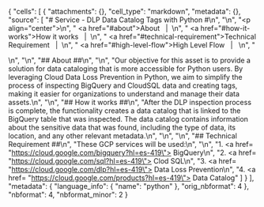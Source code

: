 {
 "cells": [
  {
   "attachments": {},
   "cell_type": "markdown",
   "metadata": {},
   "source": [
    "# Service - DLP Data Catalog Tags with Python #\n",
    "\n",
    "<p align=\"center\">\n",
    "    <a href=\"#about\">About</a> &#xa0; | &#xa0;\n",
    "    <a href=\"#how-it-works\">How it works</a> &#xa0; | &#xa0;\n",
    "    <a href=\"#technical-requirement\">Technical Requirement</a> &#xa0; | &#xa0;\n",
    "    <a href=\"#high-level-flow\">High Level Flow</a> &#xa0; | &#xa0; \n",
    "</p>\n",
    "\n",
    "## About ##\n",
    "\n",
    "Our objective for this asset is to provide a solution for data cataloging that is more accessible for Python users. By leveraging Cloud Data Loss Prevention in Python, we aim to simplify the process of inspecting BigQuery and CloudSQL data and creating tags, making it easier for organizations to understand and manage their data assets.\n",
    "\n",
    "## How it works ##\n",
    "After the DLP inspection process is complete, the functionality creates a data catalog that is linked to the BigQuery table that was inspected. The data catalog contains information about the sensitive data that was found, including the type of data, its location, and any other relevant metadata.\n",
    "\n",
    "\n",
    "## Technical Requirement ##\n",
    "These GCP services will be used:\n",
    "\n",
    "1. <a href= \"https://cloud.google.com/bigquery?hl=es-419\"> BigQuery</a>\n",
    "2. <a href= \"https://cloud.google.com/sql?hl=es-419\"> Clod SQL</a>\n",
    "3. <a href= \"https://cloud.google.com/dlp?hl=es-419\"> Data Loss Prevention</a>\n",
    "4. <a href= \"https://cloud.google.com/products?hl=es-419\"> Data Catalog</a>"
   ]
  }
 ],
 "metadata": {
  "language_info": {
   "name": "python"
  },
  "orig_nbformat": 4
 },
 "nbformat": 4,
 "nbformat_minor": 2
}